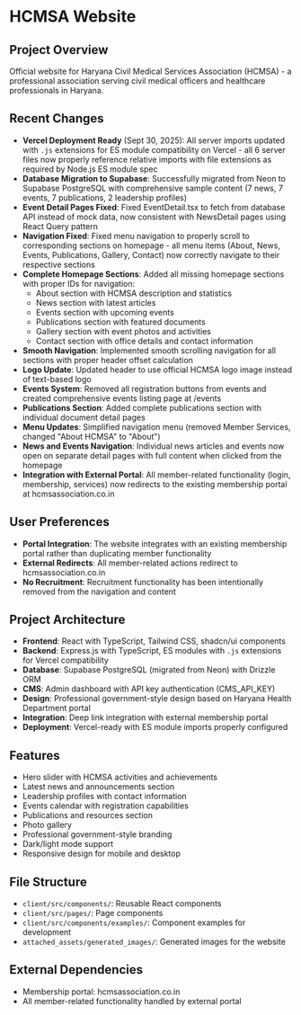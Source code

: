 # HCMSA Website

## Project Overview
Official website for Haryana Civil Medical Services Association (HCMSA) - a professional association serving civil medical officers and healthcare professionals in Haryana.

## Recent Changes
- **Vercel Deployment Ready** (Sept 30, 2025): All server imports updated with `.js` extensions for ES module compatibility on Vercel - all 6 server files now properly reference relative imports with file extensions as required by Node.js ES module spec
- **Database Migration to Supabase**: Successfully migrated from Neon to Supabase PostgreSQL with comprehensive sample content (7 news, 7 events, 7 publications, 2 leadership profiles)
- **Event Detail Pages Fixed**: Fixed EventDetail.tsx to fetch from database API instead of mock data, now consistent with NewsDetail pages using React Query pattern
- **Navigation Fixed**: Fixed menu navigation to properly scroll to corresponding sections on homepage - all menu items (About, News, Events, Publications, Gallery, Contact) now correctly navigate to their respective sections
- **Complete Homepage Sections**: Added all missing homepage sections with proper IDs for navigation:
  - About section with HCMSA description and statistics
  - News section with latest articles
  - Events section with upcoming events
  - Publications section with featured documents
  - Gallery section with event photos and activities
  - Contact section with office details and contact information
- **Smooth Navigation**: Implemented smooth scrolling navigation for all sections with proper header offset calculation
- **Logo Update**: Updated header to use official HCMSA logo image instead of text-based logo
- **Events System**: Removed all registration buttons from events and created comprehensive events listing page at /events
- **Publications Section**: Added complete publications section with individual document detail pages
- **Menu Updates**: Simplified navigation menu (removed Member Services, changed "About HCMSA" to "About")
- **News and Events Navigation**: Individual news articles and events now open on separate detail pages with full content when clicked from the homepage
- **Integration with External Portal**: All member-related functionality (login, membership, services) now redirects to the existing membership portal at hcmsassociation.co.in

## User Preferences
- **Portal Integration**: The website integrates with an existing membership portal rather than duplicating member functionality
- **External Redirects**: All member-related actions redirect to hcmsassociation.co.in
- **No Recruitment**: Recruitment functionality has been intentionally removed from the navigation and content

## Project Architecture
- **Frontend**: React with TypeScript, Tailwind CSS, shadcn/ui components
- **Backend**: Express.js with TypeScript, ES modules with `.js` extensions for Vercel compatibility
- **Database**: Supabase PostgreSQL (migrated from Neon) with Drizzle ORM
- **CMS**: Admin dashboard with API key authentication (CMS_API_KEY)
- **Design**: Professional government-style design based on Haryana Health Department portal
- **Integration**: Deep link integration with external membership portal
- **Deployment**: Vercel-ready with ES module imports properly configured

## Features
- Hero slider with HCMSA activities and achievements
- Latest news and announcements section
- Leadership profiles with contact information
- Events calendar with registration capabilities
- Publications and resources section
- Photo gallery
- Professional government-style branding
- Dark/light mode support
- Responsive design for mobile and desktop

## File Structure
- `client/src/components/`: Reusable React components
- `client/src/pages/`: Page components
- `client/src/components/examples/`: Component examples for development
- `attached_assets/generated_images/`: Generated images for the website

## External Dependencies
- Membership portal: hcmsassociation.co.in
- All member-related functionality handled by external portal